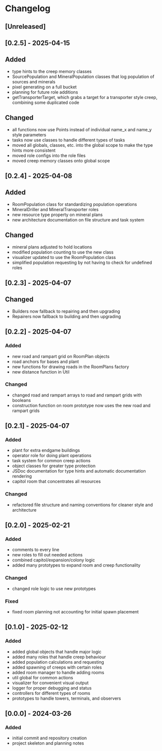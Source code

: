 # Changelog

## [Unreleased]

## [0.2.5] - 2025-04-15

## Added
- type hints to the creep memory classes
- SourcePopulation and MineralPopulation classes that log population of sources and minerals
- pixel generating on a full bucket
- planning for future role additions
- getTransporterTarget, which grabs a target for a transporter style creep, combining some duplicated code

## Changed
- all functions now use Points instead of individual name_x and name_y style parameters
- tasks now use classes to handle different types of tasks
- moved all globals, classes, etc. into the global scope to make the type hints more consistent
- moved role configs into the role files
- moved creep memory classes onto global scope

## [0.2.4] - 2025-04-08

## Added
- RoomPopulation class for standardizing population operations
- MineralDriller and MineralTransporter roles
- new resource type property on mineral plans
- new architecture documentation on file structure and task system

## Changed
- mineral plans adjusted to hold locations
- modified population counting to use the new class
- visualizer updated to use the RoomPopulation class
- simplified population requesting by not having to check for undefined roles

## [0.2.3] - 2025-04-07

## Changed
- Builders now fallback to repairing and then upgrading
- Repairers now fallback to building and then upgrading

## [0.2.2] - 2025-04-07

### Added
- new road and rampart grid on RoomPlan objects
- road anchors for bases and plant
- new functions for drawing roads in the RoomPlans factory
- new distance function in Util

### Changed
- changed road and rampart arrays to road and rampart grids with booleans
- construction function on room prototype now uses the new road and rampart grids

## [0.2.1] - 2025-04-07

### Added
- plant for extra endgame buildings
- operator role for doing plant operations
- task system for common creep actions
- object classes for greater type protection
- JSDoc documentation for type hints and automatic documentation rendering
- capitol room that concentrates all resources

### Changed
- refactored file structure and naming conventions for cleaner style and architecture

## [0.2.0] - 2025-02-21

### Added
- comments to every line
- new roles to fill out needed actions
- combined capitol/expansion/colony logic
- added many prototypes to expand room and creep functionality

### Changed
- changed role logic to use new prototypes

### Fixed
- fixed room planning not accounting for initial spawn placement

## [0.1.0] - 2025-02-12

### Added
- added global objects that handle major logic
- added many roles that handle creep behaviour
- added population calculations and requesting
- added spawning of creeps with certain roles
- added room manager to handle adding rooms
- util global for common actions
- visualizer for convenient visual output
- logger for proper debugging and status
- controllers for different types of rooms
- prototypes to handle towers, terminals, and observers

## [0.0.0] - 2024-03-26

### Added
- initial commit and repository creation
- project skeleton and planning notes